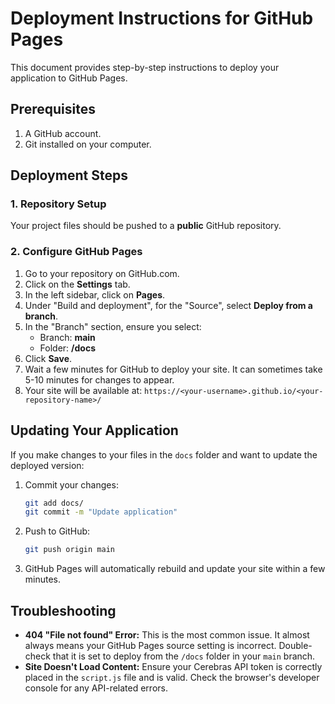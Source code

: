 # Deployment Instructions for GitHub Pages

This document provides step-by-step instructions to deploy your application to GitHub Pages.

## Prerequisites

1.  A GitHub account.
2.  Git installed on your computer.

## Deployment Steps

### 1. Repository Setup
Your project files should be pushed to a **public** GitHub repository.

### 2. Configure GitHub Pages

1.  Go to your repository on GitHub.com.
2.  Click on the **Settings** tab.
3.  In the left sidebar, click on **Pages**.
4.  Under "Build and deployment", for the "Source", select **Deploy from a branch**.
5.  In the "Branch" section, ensure you select:
    *   Branch: **main**
    *   Folder: **/docs**
6.  Click **Save**.
7.  Wait a few minutes for GitHub to deploy your site. It can sometimes take 5-10 minutes for changes to appear.
8.  Your site will be available at: `https://<your-username>.github.io/<your-repository-name>/`

## Updating Your Application

If you make changes to your files in the `docs` folder and want to update the deployed version:

1.  Commit your changes:
    ```bash
    git add docs/
    git commit -m "Update application"
    ```

2.  Push to GitHub:
    ```bash
    git push origin main
    ```

3.  GitHub Pages will automatically rebuild and update your site within a few minutes.

## Troubleshooting

*   **404 "File not found" Error:** This is the most common issue. It almost always means your GitHub Pages source setting is incorrect. Double-check that it is set to deploy from the `/docs` folder in your `main` branch.
*   **Site Doesn't Load Content:** Ensure your Cerebras API token is correctly placed in the `script.js` file and is valid. Check the browser's developer console for any API-related errors.
